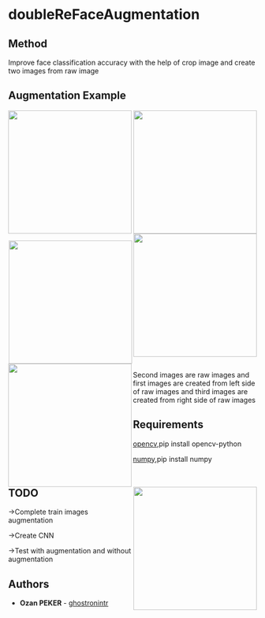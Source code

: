 # doubleReFaceAugmentation



## Method
  Improve face classification accuracy with the help of crop image and create two images from raw image
## Augmentation Example
<p align="center">
<img align="center" src="https://github.com/ghostronintr/doubleReFaceAugmentation/blob/main/figures/face_0.png" width="250" height="250"><img align="left" src="https://github.com/ghostronintr/doubleReFaceAugmentation/blob/main/figures/face_0_left.png" width="250" height="250"><img align="right" src="https://github.com/ghostronintr/doubleReFaceAugmentation/blob/main/figures/face_0_right.png" width="250" height="250">
<p align="center">
<img align="center" src="https://github.com/ghostronintr/doubleReFaceAugmentation/blob/main/figures/face_1.png" width="250" height="250"><img align="left" src="https://github.com/ghostronintr/doubleReFaceAugmentation/blob/main/figures/face_1_left.png" width="250" height="250"><img align="right" src="https://github.com/ghostronintr/doubleReFaceAugmentation/blob/main/figures/face_1_right.png" width="250" height="250">

Second images are raw images and first images are created from left side of raw images and third images are created from right side of raw images
## Requirements
[opencv](https://github.com/opencv/opencv),pip install opencv-python

[numpy](https://github.com/numpy/numpy),pip install numpy

## TODO
→Complete train images augmentation

→Create CNN 

→Test with augmentation and without augmentation

## Authors
* **Ozan PEKER** - [ghostronintr](https://github.com/ghostronintr)
